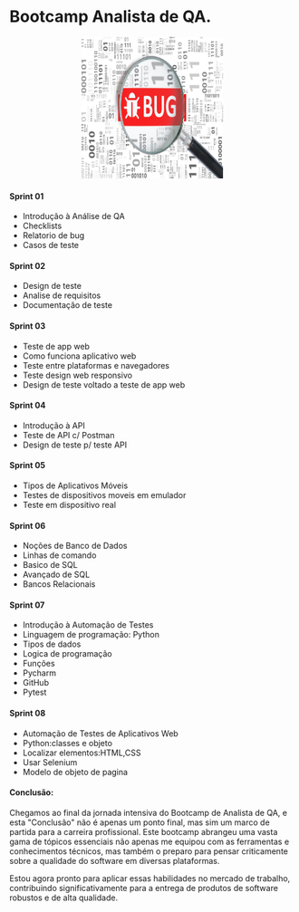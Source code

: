 # Bootcamp Analista de QA.
<p align="center"><img src="imagens\1678130356788.jpg"  width="250" height="250" ></p>

#### Sprint 01
- Introdução à Análise de QA    
- Checklists
- Relatorio de bug
- Casos de teste
#### Sprint 02
- Design de teste
- Analise de requisitos
- Documentação de teste
#### Sprint 03
- Teste de app web
- Como funciona aplicativo web
- Teste entre plataformas e navegadores
- Teste design web responsivo 
- Design de teste voltado a teste de app web
 #### Sprint 04
- Introdução à API
- Teste de API c/ Postman
- Design de teste p/ teste API
 #### Sprint 05
- Tipos de Aplicativos Móveis
- Testes de dispositivos moveis em emulador
- Teste em dispositivo real
 #### Sprint 06
- Noções de Banco de Dados
- Linhas de comando
- Basico de SQL
- Avançado de SQL
- Bancos Relacionais
 #### Sprint 07
- Introdução à Automação de Testes
- Linguagem de programação: Python
- Tipos de dados
- Logica de programação
- Funções
- Pycharm
- GitHub
- Pytest
 #### Sprint 08
- Automação de Testes de Aplicativos Web
- Python:classes e objeto
- Localizar elementos:HTML,CSS
- Usar Selenium
- Modelo de objeto de pagina
 #### Conclusão:
<p>Chegamos ao final da jornada intensiva do Bootcamp de Analista de QA, e esta "Conclusão" não é apenas um ponto final, mas sim um marco de partida para a carreira profissional. Este bootcamp abrangeu uma vasta gama de tópicos essenciais não apenas me equipou com as ferramentas e conhecimentos técnicos, mas também o preparo para pensar criticamente sobre a qualidade do software em diversas plataformas.</p>
Estou agora pronto para aplicar essas habilidades no mercado de trabalho, contribuindo significativamente para a entrega de produtos de software robustos e de alta qualidade.